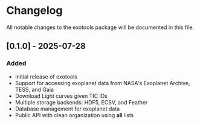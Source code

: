 # Changelog

All notable changes to the exotools package will be documented in this file.

## [0.1.0] - 2025-07-28

### Added
- Initial release of exotools
- Support for accessing exoplanet data from NASA's Exoplanet Archive, TESS, and Gaia
- Download Light curves given TIC IDs
- Multiple storage backends: HDF5, ECSV, and Feather
- Database management for exoplanet data
- Public API with clean organization using __all__ lists
